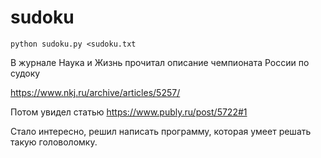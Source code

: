 # sudoku

```
python sudoku.py <sudoku.txt
```

В журнале Наука и Жизнь прочитал описание чемпионата России по судоку

https://www.nkj.ru/archive/articles/5257/

Потом увидел статью https://www.publy.ru/post/5722#1

Стало интересно, решил написать программу, которая умеет решать такую головоломку.
